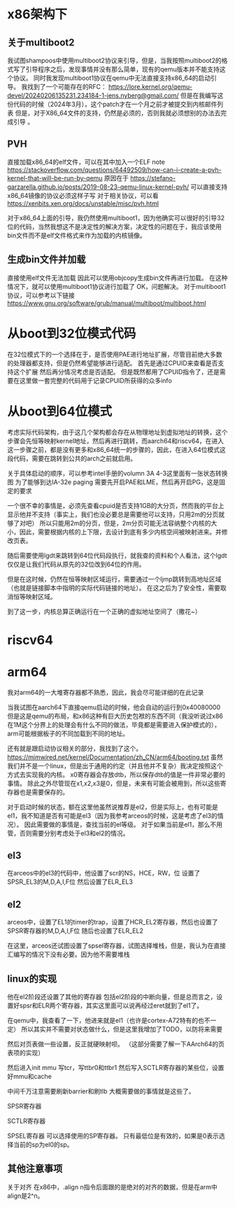 # x86架构下
## 关于multiboot2
我试图shampoos中使用multiboot2协议来引导，但是，当我按照multiboot2的格式写了引导程序之后，发现事情并没有那么简单，现有的qemu版本并不能支持这个协议。
同时我发现multiboot1协议在qemu中无法直接支持x86_64的启动引导。
我找到了一个可能存在的RFC：
https://lore.kernel.org/qemu-devel/20240206135231.234184-1-jens.nyberg@gmail.com/
但是在我编写这份代码的时候（2024年3月），这个patch才在一个月之前才被提交到内核邮件列表
但是，对于X86_64文件的支持，仍然是必须的，否则我就必须想别的办法去完成引导 。

## PVH
直接加载x86_64的elf文件，可以在其中加入一个ELF note
https://stackoverflow.com/questions/64492509/how-can-i-create-a-pvh-kernel-that-will-be-run-by-qemu
原因在于
https://stefano-garzarella.github.io/posts/2019-08-23-qemu-linux-kernel-pvh/
可以直接支持x86_64镜像的协议必须这样子写
对于相关协议，可以看
https://xenbits.xen.org/docs/unstable/misc/pvh.html

对于x86_64上面的引导，我仍然使用multiboot1，因为他确实可以很好的引导32位的代码，当然我想这不是决定性的解决方案，决定性的问题在于，我应该使用bin文件而不是elf文件格式来作为加载的内核镜像。

## 生成bin文件并加载
直接使用elf文件无法加载
因此可以使用objcopy生成bin文件再进行加载。
在这种情况下，就可以使用multiboot1协议进行加载了
OK，问题解决。
对于multiboot1协议，可以参考以下链接
https://www.gnu.org/software/grub/manual/multiboot/multiboot.html

# 从boot到32位模式代码
在32位模式下的一个选择在于，是否使用PAE进行地址扩展，尽管目前绝大多数的处理器都支持，但是仍然希望能够进行适配。
首先是通过CPUID来查看是否支持这个扩展
然后再分情况考虑是否适配。
但是既然都用了CPUID指令了，还是需要在这里做一套完整的代码用于记录CPUID所获得的众多info


# 从boot到64位模式
考虑实际代码架构，由于这几个架构都会存在从物理地址到虚拟地址的转换，这个步骤会先恒等映射kernel地址，然后再进行跳转，而aarch64和riscv64，在进入这一步骤之前，都是没有更多和x86_64统一的步骤的，因此，在进入64位模式这段代码，需要在跳转到公共的arch之前就启用。

关于具体启动的顺序，可以参考intel手册的volumn 3A 4-3这里面有一张状态转换图
为了能够到达IA-32e paging
需要先开启PAE和LME，然后再开启PG，这是固定的要求

一个很不幸的事情是，必须先查看cpuid是否支持1GB的大分页，然而我的平台上显示他并不支持（事实上，我们也没必要总是需要他可以支持，只用2m的分页就够了对吧）
所以只能用2m的分页，但是，2m分页可能无法容纳整个内核的大小，因此，需要根据内核的上下限，去设计到底有多少内核空间被映射进来。并修改页表。

随后需要使用lgdt来跳转到64位代码段执行，就我查的资料和个人看法，这个lgdt仅仅是让我们代码从原先的32位改到64位的作用。

但是在这时候，仍然在恒等映射区域运行，需要通过一个ljmp跳转到高地址区域（也就是链接脚本中指明的实际代码链接的地址）。
在这之后为了安全性，需要取消恒等映射区域。

到了这一步，内核总算正确运行在一个正确的虚拟地址空间了（撒花~）




# riscv64

# arm64
我对arm64的一大堆寄存器都不熟悉，因此，我会尽可能详细的在此记录

当我试图在aarch64下直接qemu启动的时候，他会自动的运行到0x40080000
但是这是qemu的布局，和x86这种有巨大历史包袱的东西不同（我没听说过x86在1M这个分界上的处理会有什么不同的做法，毕竟都是需要进入保护模式的），arm可能根据板子的不同加载到不同的地址。

还有就是跟启动协议相关的部分，我找到了这个。
https://mjmwired.net/kernel/Documentation/zh_CN/arm64/booting.txt
虽然我们并不是一个linux，但是出于通用的约定（并且他并不复杂）我决定按照这个方式去实现我的内核。
x0寄存器会存放dtb，所以保存dtb的值是一件非常必要的事情。
除此之外尽管现在x1,x2,x3是0，但是，未来有可能会被用到，所以这些寄存器也是需要保存的。

对于启动时候的状态，额在这里他虽然说推荐是el2，但是实际上，也有可能是el1，我不知道是否有可能是el3（因为我参考arceos的时候，这是考虑了el3的情况）。
因此需要做的事情是，查找当前的el等级。
对于如果当前是el1，那么不用管，否则需要分别考虑处于el3和el2的情况。

## el3
在arceos中的el3的代码中，他设置了scr的NS，HCE，RW，位
设置了SPSR_EL3的M,D,A,I,F位
然后设置了ELR_EL3
## el2

arceos中，设置了EL1的timer的trap，设置了HCR_EL2寄存器，然后也设置了SPSR寄存器的M,D,A,I,F位
随后也设置了ELR_EL2

在这里，arceos还试图设置了spsel寄存器，试图选择堆栈，但是，我认为在直接汇编写的情况下没有必要。因为他不需要堆栈

## linux的实现
他在el2阶段还设置了其他的寄存器
包括el2阶段的中断向量，但是总而言之，设置好spsr和ELR两个寄存器，其实这里面可以说再经过eret就到了el1了。

在qemu中，我查看了一下，他进来就是el1（也许是cortex-A72特有的也不一定）
所以其实并不需要对状态做什么，但是这里我增加了TODO，以防将来需要

然后对页表做一些设置，反正就硬映射呗。
（这部分需要了解一下AArch64的页表项的实现）

然后进入init mmu
写tcr，写ttbr0和ttbr1
然后写入SCTLR寄存器的某些位，设置好mmu和cache

中间千万注意需要刷新barrier和刷tlb
大概需要做的事情就是这些了。

SPSR寄存器

SCTLR寄存器

SPSEL寄存器
可以选择使用的SP寄存器。
只有最低位是有效的，如果是0表示选择当前的sp为el0的sp。

## 其他注意事项

关于对齐
在x86中，.align n指令后面跟的是绝对的对齐的数据，但是在arm中align是2^n。